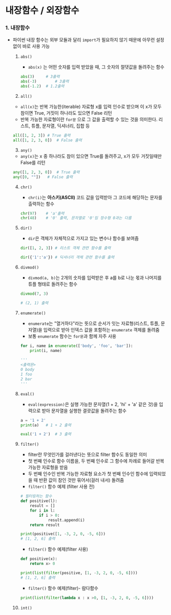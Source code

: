 # 내장함수 / 외장함수

### 1. 내장함수

- 파이썬 내장 함수는 외부 모듈과 달리 `import`가 필요하지 않기 때문에 아무런 설정 없이 바로 사용 가능

  1. `abs()`

     - `abs(x)` 는 어떤 숫자를 입력 받았을 때, 그 숫자의 절댓값을 돌려주는 함수

     ```python
     abs(3)		# 3출력
     abs(-3)		# 3출력
     abs(-1.2)	# 1.2출력
     ```

  2.  `all()`

     - `all(x)`는 반복 가능한(iterable) 자료형 x를 입력 인수로 받으며  이 x가 모두 참이면 True, 거짓이 하나라도 있으면 False 리턴
     - 반복 가능한 자료형이란 `for문` 으로 그 값을 출력할 수 있는 것을 의미한다. 리스트, 튜플, 문자열, 딕셔너리, 집합 등

     ```python
     all([1, 2, 3])	# True 출력
     all([1, 2, 3, 0])	# False 출력
     ```

  3.  `any()`

     - `any(x)`는 x 중 하나라도 참이 있으면 True를 돌려주고, x가 모두 거짓일때만 False를 리턴

     ```python
     any([1, 2, 3, 0])	# True 출력
     any([0, ""])	# False 출력
     ```

  4. `chr()`

     - `chr(i)`는 **아스키(ASCII)** 코드 값을 입력받아 그 코드에 해당하는 문자를 출력하는 함수

     ```python
     chr(97)	# 'a'출력
     chr(48)	# '0' 출력, 문자열로 '0'임 정수형 0과는 다름
     ```

  5. `dir()`

     - `dir`은 객체가 자체적으로 가지고 있는 변수나 함수를 보여줌

     ```python
     dir([1, 2, 3])	# 리스트 객체 관련 함수를 출력
     
     dir({'1':'a'})	# 딕셔너리 객체 관련 함수를 출력
     ```

  6. `divmod()`

     - `divmod(a, b)`는 2개의 숫자를 입력받은 후 a를 b로 나눈 몫과 나머지를 튜플 형태로 돌려주는 함수

     ```python
     divmod(7, 3)
     
     # (2, 1) 출력
     ```

  7. `enumerate()` 

     - `enumerate`는 "열거하다"라는 뜻으로 순서가 잇는 자료형(리스트, 튜플, 문자열)을 입력으로 받아 인덱스 값을 포함하는 `enumerate` 객체를 돌려줌
     - 보통 `enumerate` 함수는 `for문`과 함께 자주 사용

     ```python
     for i, name in enumerate(['body', 'foo', 'bar']):
         print(i, name)
         
     '''
     <출력문>
     0 body
     1 foo
     2 bar
     '''
     ```

  8. `eval()`

     - `eval(expression)`은 실행 가능한 문자열(1 + 2, 'hi' + 'a' 같은 것)을 입력으로 받아 문자열을 실행한 결괏값을 돌려주는 함수

     ```python
     a = '1 + 2'
     print(a)	# 1 + 2 출력
     
     eval('1 + 2')	# 3 출력
     ```

  9. `filter()`

     - filter란 무엇인가를 걸러낸다는 뜻으로 filter 함수도 동일한 의미
     - 첫 번째 인수로 함수 이름을, 두 번째 인수로 그 함수에 차례로 들어갈 반복 가능한 자료형을 받음
     - 두 번째 인수인 반복 가능한 자료형 요소가 첫 번째 인수인 함수에 입력되었을 때 반환 값이 참인 것만 묶어서(걸러 내서) 돌려줌
     - `filter()` 함수 예제 (filter 사용 전)

     ```python
     # 필터링하는 함수
     def positive(l):
         result = []
         for i in l:
             if i > 0:
                 result.append(i)
         return result
     
     print(positive([1, -3, 2, 0, -5, 6]))
     # [1, 2, 6] 출력
     ```

     - `filter()` 함수 예제(filter 사용)

     ```python
     def positive(x):
         return x> 0
     
     print(list(filter(positive, [1, -3, 2, 0, -5, 6])))
     # [1, 2, 6] 출력
     ```

     - `filter()` 함수 예제(filter)- 람다함수

     ```python
     print(list(filter(lambda x : x >0, [1, -3, 2, 0, -5, 6])))
     ```

  10. `int()`